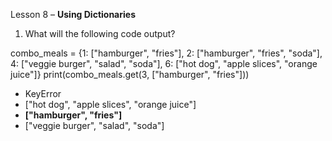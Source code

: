 Lesson 8 – **Using Dictionaries**

1.	What will the following code output?

combo_meals = {1: ["hamburger", "fries"], 2: ["hamburger", "fries", "soda"], 4: ["veggie burger", "salad", "soda"], 6: ["hot dog", "apple slices", "orange juice"]}
print(combo_meals.get(3, ["hamburger", "fries"]))

-	KeyError
-	["hot dog", "apple slices", "orange juice"]
-	**["hamburger", "fries"]**
-	["veggie burger", "salad", "soda"]
